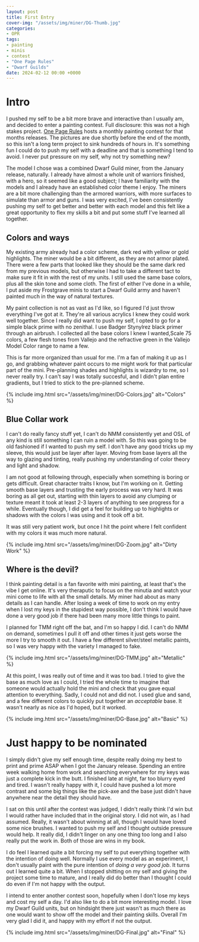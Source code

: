 ```yaml
---
layout: post
title: First Entry
cover-img: "/assets/img/miner/DG-Thumb.jpg"
categories:
- OPR
tags:
- painting
- minis
- contest
- "One Page Rules"
- "Dwarf Guilds"
date: 2024-02-12 00:00 +0000
---
```

# Intro

I pushed my self to be a bit more brave and interactive than I usually am, and decided to enter a painting contest. Full disclosure: this was not a high stakes project. [One Page Rules](https://www.onepagerules.com) hosts a monthly painting contest for that months releases. The pictures are due shortly before the end of the month, so this isn't a long term project to sink hundreds of hours in. It's something fun I could do to push my self with a deadline and that is something I tend to avoid. I never put pressure on my self, why not try something new?

The model I chose was a combined Dwarf Guild miner, from the January release, naturally. I already have almost a whole unit of warriors finished, with a hero, so it seemed like a good subject; I have familiarity with the models and I already have an established color theme I enjoy. The miners are a bit more challenging than the armored warriors, with more surfaces to simulate than armor and guns. I was very excited, I've been consistently pushing my self to get better and better with each model and this felt like a great opportunity to flex my skills a bit and put some stuff I've learned all together. 


## Colors and ways

My existing army already had a color scheme, dark red with yellow or gold highlights. The miner would be a bit different, as they are not armor plated. There were a few parts that looked like they should be the same dark red from my previous models, but otherwise I had to take a different tact to make sure it fit in with the rest of my units. I still used the same base colors, plus all the skin tone and some cloth. The first of either I've done in a while, I put aside my Frostgrave minis to start a Dwarf Guild army and haven't painted much in the way of natural textures. 

My paint collection is not as vast as I'd like, so I figured I'd just throw everything I've got at it. They're all various acrylics I knew they could work well together. Since I really did want to push my self, I opted to go for a simple black prime with no zenithal. I use Badger Stynylrez black primer through an airbrush. I collected all the base colors I knew I wanted,Scale 75 colors, a few flesh tones from Vallejo and the refractive green in the Vallejo Model Color range to name a few. 

This is far more organized than usual for me. I'm a fan of making it up as I go, and grabbing whatever paint occurs to me might work for that particular part of the mini. Pre-planning shades and highlights is wizardry to me, so I never really try. I can't say I was totally succesful, and I didn't plan entire gradients, but I tried to stick to the pre-planned scheme. 

{% include img.html src="/assets/img/miner/DG-Colors.jpg" alt="Colors" %}

## Blue Collar work

I can't do really fancy stuff yet, I can't do NMM consistently yet and OSL of any kind is still something I can ruin a model with. So this was going to be old fashioned if I wanted to push my self. I don't have any good tricks up my sleeve, this would just be layer after layer. Moving from base layers all the way to glazing and tinting, really pushing my understanding of color theory and light and shadow. 

I am not good at following through, especially when something is boring or gets difficult. Great character traits I know, but I'm working on it. Getting smooth base layers and trusting the early process was very hard. It was boring as all get out, starting with thin layers to avoid any clumping or texture meant it took at least 2-3 layers of anything to see progress for a while. Eventually though, I did get a feel for building up to highlights or shadows with the colors I was using and it took off a bit. 

It was still very patient work, but once I hit the point where I felt confident with my colors it was much more natural. 

{% include img.html src="/assets/img/miner/DG-Zoom.jpg" alt="Dirty Work" %}

## Where is the devil?

I think painting detail is a fan favorite with mini painting, at least that's the vibe I get online. It's very theraputic to focus on the minutia and watch your mini come to life with all the small details. My miner had about as many details as I can handle. After losing a week of time to work on my entry when I lost my keys in the stupidest way possible, I don't think I would have done a very good job if there had been many more little things to paint. 

I planned for TMM right off the bat, and I'm so happy I did. I can't do NMM on demand, sometimes I pull it off and other times it just gets worse the more I try to smooth it out. I have a few different silver/steel metallic paints, so I was very happy with the variety I managed to fake. 

{% include img.html src="/assets/img/miner/DG-TMM.jpg" alt="Metallic" %}

At this point, I was really out of time and it was too bad. I tried to give the base as much love as I could, I tried the whole time to imagine that someone would actually hold the mini and check that you gave equal attention to everything. Sadly, I could not and did not. I used glue and sand, and a few different colors to quickly put together an *acceptable* base. It wasn't nearly as nice as I'd hoped, but it worked.

{% include img.html src="/assets/img/miner/DG-Base.jpg" alt="Basic" %}

# Just happy to be nominated

I simply didn't give my self enough time, despite really doing my best to print and prime ASAP when I got the January release. Spending an entire week walking home from work and searching everywhere for my keys was just a complete kick in the butt. I finished late at night, far too blurry eyed and tired. I wasn't really happy with it, I could have pushed a lot more contrast and some big things like the pick-axe and the base just didn't have anywhere near the detail they should have. 

I sat on this until after the contest was judged, I didn't really think I'd win but I would rather have included that in the original story. I did not win, as I had assumed. Really, it wasn't about winning at all, though I would have loved some nice brushes. I wanted to push my self and I thought outside pressure would help. It really did, I didn't linger on any one thing too long and I also really put the work in. Both of those are wins in my book.

I do feel I learned quite a bit forcing my self to put everything together with the intention of doing well. Normally I use every model as an experiment, I don't usually paint with the pure intention of *doing a very good job*. It turns out I learned quite a bit. When I stopped shitting on my self and giving the project some time to mature, and I really did do better than I thought I could do even if I'm not happy with the output. 

I intend to enter another contest soon, hopefully when I don't lose my keys and cost my self a day. I'd also like to do a bit more interesting model. I love my Dwarf Guild units, but on hindsight there just wasn't as much there as one would want to show off the model and their painting skills. Overall I'm very glad I did it, and happy with my effort if not the output. 

{% include img.html src="/assets/img/miner/DG-Final.jpg" alt="Final" %}
